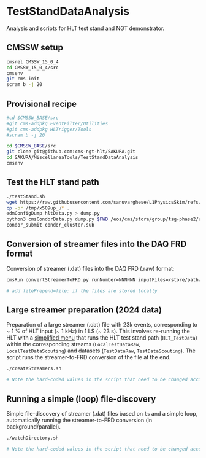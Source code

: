 # TestStandDataAnalysis 
Analysis and scripts for HLT test stand and NGT demonstrator.

## CMSSW setup
```bash
cmsrel CMSSW_15_0_4
cd CMSSW_15_0_4/src
cmsenv
git cms-init
scram b -j 20
```

## Provisional recipe
```bash
#cd $CMSSW_BASE/src
#git cms-addpkg EventFilter/Utilities 
#git cms-addpkg HLTrigger/Tools
#scram b -j 20

cd $CMSSW_BASE/src
git clone git@github.com:cms-ngt-hlt/SAKURA.git
cd SAKURA/MiscellaneaTools/TestStandDataAnalysis
cmsenv
```

## Test the HLT stand path
```bash
./testStand.sh
wget https://raw.githubusercontent.com/sanuvarghese/L1PhysicsSkim/refs/heads/main/L1PhysicsFilter/test/cmsCondorData.py
cp -pr /tmp/x509up_u* .
edmConfigDump hltData.py > dump.py
python3 cmsCondorData.py dump.py $PWD /eos/cms/store/group/tsg-phase2/user/musich/test_out/ -p $PWD/x509up_u* -q espresso -n 20
condor_submit condor_cluster.sub
```

## Conversion of streamer files into the DAQ FRD format
Conversion of streamer (.dat) files into the DAQ FRD (.raw) format:
```bash
cmsRun convertStreamerToFRD.py runNumber=NNNNNN inputFiles=/store/path/file.root[,/store/path/file.root,...]

# add filePrepend=file: if the files are stored locally
```

## Large streamer preparation (2024 data)
Preparation of a large streamer (.dat) file with 23k events, corresponding to ~ 1 % of HLT input (~ 1 kHz) in 1 LS (~ 23 s). This involves re-running the HLT with a [simplified menu](https://cmshltcfg.app.cern.ch/open?cfg=/users/musich/tests/dev/CMSSW_15_0_0/NGT_DEMONSTRATOR/TestData/online/HLT/V3&db=offline-run3) that runs the HLT test stand path (`HLT_TestData`) within the corresponding streams (`LocalTestDataRaw`, `LocalTestDataScouting`) and datasets (`TestDataRaw`, `TestDataScouting`). The script runs the streamer-to-FRD conversion of the file at the end.
```bash
./createStreamers.sh

# Note the hard-coded values in the script that need to be changed accordingly
```

## Running a simple (loop) file-discovery
Simple file-discovery of streamer (.dat) files based on `ls` and a simple loop, automatically running the streamer-to-FRD conversion (in background/parallel).
```bash
./watchDirectory.sh

# Note the hard-coded values in the script that need to be changed accordingly
```
